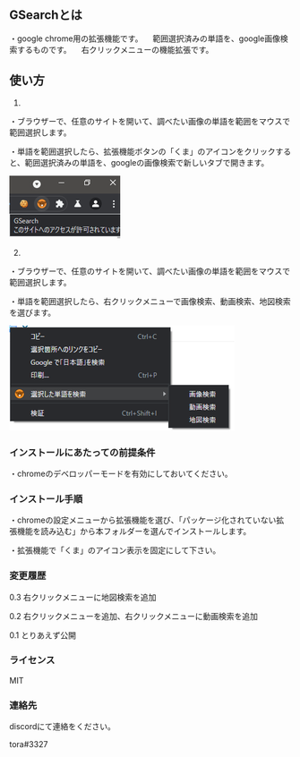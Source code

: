 ## GSearchとは
・google chrome用の拡張機能です。
　範囲選択済みの単語を、google画像検索するものです。
　右クリックメニューの機能拡張です。

## 使い方
1)

・ブラウザーで、任意のサイトを開いて、調べたい画像の単語を範囲をマウスで範囲選択します。

・単語を範囲選択したら、拡張機能ボタンの「くま」のアイコンをクリックすると、範囲選択済みの単語を、googleの画像検索で新しいタブで開きます。

![clip_1](clip_1.png)

2)

・ブラウザーで、任意のサイトを開いて、調べたい画像の単語を範囲をマウスで範囲選択します。

・単語を範囲選択したら、右クリックメニューで画像検索、動画検索、地図検索を選びます。

![clip_2](clip_2.png)


### インストールにあたっての前提条件
・chromeのデベロッパーモードを有効にしておいてください。

### インストール手順
・chromeの設定メニューから拡張機能を選び、「パッケージ化されていない拡張機能を読み込む」から本フォルダーを選んでインストールします。

・拡張機能で「くま」のアイコン表示を固定にして下さい。

### 変更履歴
0.3 右クリックメニューに地図検索を追加

0.2 右クリックメニューを追加、右クリックメニューに動画検索を追加

0.1 とりあえず公開

### ライセンス
MIT

### 連絡先
discordにて連絡をください。

tora#3327
